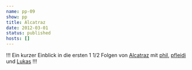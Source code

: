 ```yaml
---
name: pp-09
show: pp
title: Alcatraz
date: 2012-03-01
status: published
hosts: []
---
```

!!!
  Ein kurzer Einblick in die ersten 1 1/2 Folgen von [Alcatraz](http://www.imdb.com/title/tt1728102/) mit [phil](http://twitter.com/!/philgrooves), [pfleidi](http://twitter.com/!/pfleidi) und [Lukas](http://twitter.com/!/Blubser)
!!!

